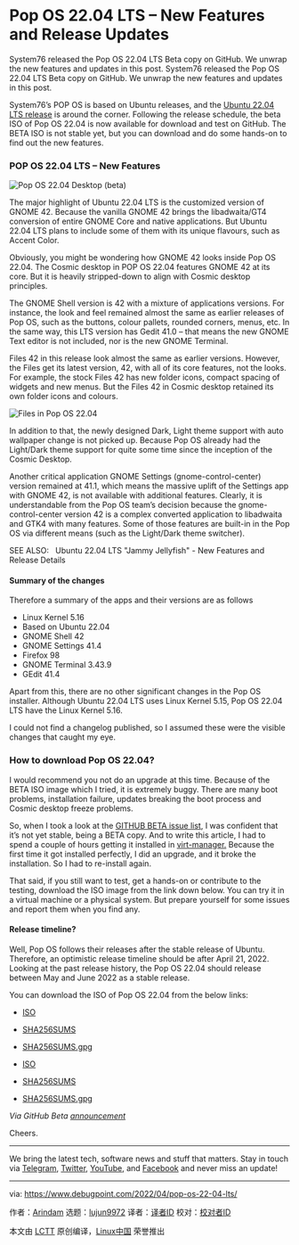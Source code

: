 [#]: subject: "Pop OS 22.04 LTS – New Features and Release Updates"
[#]: via: "https://www.debugpoint.com/2022/04/pop-os-22-04-lts/"
[#]: author: "Arindam https://www.debugpoint.com/author/admin1/"
[#]: collector: "lujun9972"
[#]: translator: " "
[#]: reviewer: " "
[#]: publisher: " "
[#]: url: " "

Pop OS 22.04 LTS – New Features and Release Updates
======
System76 released the Pop OS 22.04 LTS Beta copy on GitHub. We unwrap
the new features and updates in this post.
System76 released the Pop OS 22.04 LTS Beta copy on GitHub. We unwrap the new features and updates in this post.

System76’s POP OS is based on Ubuntu releases, and the [Ubuntu 22.04 LTS release][1] is around the corner. Following the release schedule, the beta ISO of Pop OS 22.04 is now available for download and test on GitHub. The BETA ISO is not stable yet, but you can download and do some hands-on to find out the new features.

### POP OS 22.04 LTS – New Features

![Pop OS 22.04 Desktop \(beta\)][2]

The major highlight of Ubuntu 22.04 LTS is the customized version of GNOME 42. Because the vanilla GNOME 42 brings the libadwaita/GT4 conversion of entire GNOME Core and native applications. But Ubuntu 22.04 LTS plans to include some of them with its unique flavours, such as Accent Color.

Obviously, you might be wondering how GNOME 42 looks inside Pop OS 22.04. The Cosmic desktop in POP OS 22.04 features GNOME 42 at its core. But it is heavily stripped-down to align with Cosmic desktop principles.

The GNOME Shell version is 42 with a mixture of applications versions. For instance, the look and feel remained almost the same as earlier releases of Pop OS, such as the buttons, colour pallets, rounded corners, menus, etc. In the same way, this LTS version has Gedit 41.0 – that means the new GNOME Text editor is not included, nor is the new GNOME Terminal.

Files 42 in this release look almost the same as earlier versions. However, the Files get its latest version, 42, with all of its core features, not the looks. For example, the stock Files 42 has new folder icons, compact spacing of widgets and new menus. But the Files 42 in Cosmic desktop retained its own folder icons and colours.

![Files in Pop OS 22.04][3]

In addition to that, the newly designed Dark, Light theme support with auto wallpaper change is not picked up. Because Pop OS already had the Light/Dark theme support for quite some time since the inception of the Cosmic Desktop.

Another critical application GNOME Settings (gnome-control-center) version remained at 41.1, which means the massive uplift of the Settings app with GNOME 42, is not available with additional features. Clearly, it is understandable from the Pop OS team’s decision because the gnome-control-center version 42 is a complex converted application to libadwaita and GTK4 with many features. Some of those features are built-in in the Pop OS via different means (such as the Light/Dark theme switcher).

[][1]

SEE ALSO:   Ubuntu 22.04 LTS "Jammy Jellyfish" - New Features and Release Details

#### Summary of the changes

Therefore a summary of the apps and their versions are as follows

  * Linux Kernel 5.16
  * Based on Ubuntu 22.04
  * GNOME Shell 42
  * GNOME Settings 41.4
  * Firefox 98
  * GNOME Terminal 3.43.9
  * GEdit 41.4



Apart from this, there are no other significant changes in the Pop OS installer. Although Ubuntu 22.04 LTS uses Linux Kernel 5.15, Pop OS 22.04 LTS have the Linux Kernel 5.16.

I could not find a changelog published, so I assumed these were the visible changes that caught my eye.

### How to download Pop OS 22.04?

I would recommend you not do an upgrade at this time. Because of the BETA ISO image which I tried, it is extremely buggy. There are many boot problems, installation failure, updates breaking the boot process and Cosmic desktop freeze problems.

So, when I took a look at the [GITHUB BETA issue list][4], I was confident that it’s not yet stable, being a BETA copy. And to write this article, I had to spend a couple of hours getting it installed in [virt-manager.][5] Because the first time it got installed perfectly, I did an upgrade, and it broke the installation. So I had to re-install again.

That said, if you still want to test, get a hands-on or contribute to the testing, download the ISO image from the link down below. You can try it in a virtual machine or a physical system. But prepare yourself for some issues and report them when you find any.

#### Release timeline?

Well, Pop OS follows their releases after the stable release of Ubuntu. Therefore, an optimistic release timeline should be after April 21, 2022. Looking at the past release history, the Pop OS 22.04 should release between May and June 2022 as a stable release.

You can download the ISO of Pop OS 22.04 from the below links:

  * [ISO][6]
  * [SHA256SUMS][7]
  * [SHA256SUMS.gpg][8]


  * [ISO][9]
  * [SHA256SUMS][10]
  * [SHA256SUMS.gpg][11]



_Via GitHub Beta [announcement][12]_

Cheers.

* * *

We bring the latest tech, software news and stuff that matters. Stay in touch via [Telegram][13], [Twitter][14], [YouTube][15], and [Facebook][16] and never miss an update!

--------------------------------------------------------------------------------

via: https://www.debugpoint.com/2022/04/pop-os-22-04-lts/

作者：[Arindam][a]
选题：[lujun9972][b]
译者：[译者ID](https://github.com/译者ID)
校对：[校对者ID](https://github.com/校对者ID)

本文由 [LCTT](https://github.com/LCTT/TranslateProject) 原创编译，[Linux中国](https://linux.cn/) 荣誉推出

[a]: https://www.debugpoint.com/author/admin1/
[b]: https://github.com/lujun9972
[1]: https://www.debugpoint.com/2022/01/ubuntu-22-04-lts/
[2]: https://www.debugpoint.com/wp-content/uploads/2022/04/Pop-OS-22.04-Desktop-beta-1024x576.jpg
[3]: https://www.debugpoint.com/wp-content/uploads/2022/04/Files-in-Pop-OS-22.04.jpg
[4]: https://github.com/pop-os/beta/issues
[5]: https://www.debugpoint.com/2020/11/virt-manager/
[6]: https://pop-iso.sfo2.cdn.digitaloceanspaces.com/22.04/amd64/intel/1/pop-os_22.04_amd64_intel_1.iso
[7]: https://pop-iso.sfo2.cdn.digitaloceanspaces.com/22.04/amd64/intel/1/SHA256SUMS
[8]: https://pop-iso.sfo2.cdn.digitaloceanspaces.com/22.04/amd64/intel/1/SHA256SUMS.gpg
[9]: https://pop-iso.sfo2.cdn.digitaloceanspaces.com/22.04/amd64/nvidia/1/pop-os_22.04_amd64_nvidia_1.iso
[10]: https://pop-iso.sfo2.cdn.digitaloceanspaces.com/22.04/amd64/nvidia/1/SHA256SUMS
[11]: https://pop-iso.sfo2.cdn.digitaloceanspaces.com/22.04/amd64/nvidia/1/SHA256SUMS.gpg
[12]: https://github.com/pop-os/beta
[13]: https://t.me/debugpoint
[14]: https://twitter.com/DebugPoint
[15]: https://www.youtube.com/c/debugpoint?sub_confirmation=1
[16]: https://facebook.com/DebugPoint
